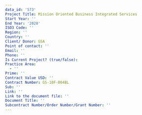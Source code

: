 ```yaml
---
data_id: '573'
Project Title: Mission Oriented Business Integrated Services
Start Year: ''
End Year: '2020'
ISO3 Code: ''
Region: ''
Country: ''
Client/ Donor: GSA
Point of contact: ''
Email: ''
Phone: ''
Is Current Project? (true/false): 
Practice Area:
  - ''
Prime: ''
Contract Value USD: ''
Contract Number: GS-10F-0048L
Sub: ''
Link: ''
Link to the document file: ''
Document Title: ''
Subcontract Number/Order Number/Grant Number: ''
---
```


